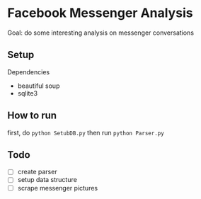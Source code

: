 # Facebook Messenger Analysis

Goal: do some interesting analysis on messenger conversations

## Setup

Dependencies
- beautiful soup
- sqlite3

## How to run
first, do `python SetubDB.py`
then run `python Parser.py`

## Todo
- [ ] create parser
- [ ] setup data structure
- [ ] scrape messenger pictures